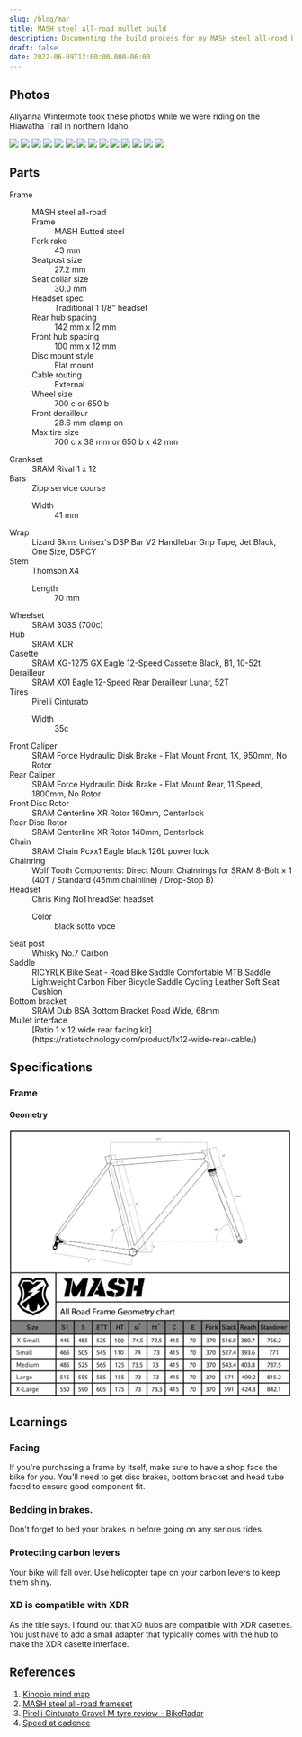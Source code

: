 ```yaml
---
slug: /blog/mar
title: MASH steel all-road mullet build
description: Documenting the build process for my MASH steel all-road build
draft: false
date: 2022-06-09T12:00:00.000-06:00
---
```

## Photos

Allyanna Wintermote took these photos while we were riding on the Hiawatha Trail in northern Idaho.

![](./hiawatha-47.jpg)
![](./hiawatha-48.jpg)
![](./hiawatha-49.jpg)
![](./hiawatha-50.jpg)
![](./hiawatha-51.jpg)
![](./hiawatha-52.jpg)
![](./hiawatha-53.jpg)
![](./hiawatha-54.jpg)
![](./hiawatha-55.jpg)
![](./hiawatha-56.jpg)
![](./hiawatha-57.jpg)
![](./hiawatha-58.jpg)
![](./hiawatha-59.jpg)
![](./hiawatha-60.jpg)

## Parts

<dl>
  <dt>Frame</dt>
  <dd>
    <dl>
    MASH steel all-road
      <dt>Frame</dt><dd>MASH Butted steel</dd>
      <dt>Fork rake</dt><dd>43 mm</dd>
      <dt>Seatpost size</dt><dd>27.2 mm</dd>
      <dt>Seat collar size</dt><dd>30.0 mm</dd>
      <dt>Headset spec</dt><dd>Traditional 1 1/8" headset</dd>
      <dt>Rear hub spacing</dt><dd>142 mm x 12 mm</dd>
      <dt>Front hub spacing</dt><dd>100 mm x 12 mm</dd>
      <dt>Disc mount style</dt><dd>Flat mount</dd>
      <dt>Cable routing</dt><dd>External</dd>
      <dt>Wheel size</dt><dd>700 c or 650 b</dd>
      <dt>Front derailleur</dt><dd>28.6 mm clamp on</dd>
      <dt>Max tire size</dt><dd>700 c x 38 mm or 650 b x 42 mm</dd>
    </dl>
  </dd>

  <dt>Crankset</dt>
  <dd>SRAM Rival 1 x 12</dd>

  <dt>Bars</dt>
  <dd>Zipp service course
    <dl>
      <dt>Width</dt>
      <dd>41 mm</dd>
    </dl>
  </dd>

  <dt>Wrap</dt>
  <dd>Lizard Skins Unisex's DSP Bar V2 Handlebar Grip Tape, Jet Black, One Size, DSPCY</dd>

  <dt>Stem</dt>
  <dd>
    Thomson X4
    <dl>
      <dt>Length</dt>
      <dd>70 mm</dd>
    </dl>
  </dd>

  <dt>Wheelset</dt>
  <dd>SRAM 303S (700c)</dd>

  <dt>Hub</dt>
  <dd>SRAM XDR</dd>

  <dt>Casette</dt>
  <dd>SRAM XG-1275 GX Eagle 12-Speed Cassette Black, B1, 10-52t</dd>

  <dt>Derailleur</dt>
  <dd>SRAM X01 Eagle 12-Speed Rear Derailleur Lunar, 52T</dd>

  <dt>Tires</dt>
  <dd>
    Pirelli Cinturato
    <dl>
      <dt>Width</dt>
      <dd>35c</dd>
    </dl>
  </dd>

  <dt>Front Caliper</dt>
  <dd>SRAM Force Hydraulic Disk Brake - Flat Mount Front, 1X, 950mm, No Rotor </dd>

  <dt>Rear Caliper</dt>
  <dd>SRAM Force Hydraulic Disk Brake - Flat Mount Rear, 11 Speed, 1800mm, No Rotor</dd>

  <dt>Front Disc Rotor</dt>
  <dd>SRAM Centerline XR Rotor 160mm, Centerlock</dd>

  <dt>Rear Disc Rotor</dt>
  <dd>SRAM Centerline XR Rotor 140mm, Centerlock</dd>

  <dt>Chain</dt>
  <dd>SRAM Chain Pcxx1 Eagle black 126L power lock</dd>

  <dt>Chainring</dt>
  <dd>Wolf Tooth Components: Direct Mount Chainrings for SRAM 8-Bolt × 1 (40T / Standard (45mm chainline) / Drop-Stop B)</dd>

  <dt>Headset</dt>
  <dd>Chris King NoThreadSet headset
    <dl>
      <dt>Color</dt>
      <dd>black sotto voce</dd>
    </dl>
  </dd>

  <dt>Seat post</dt>
  <dd>Whisky No.7 Carbon</dd>

  <dt>Saddle</dt>
  <dd>RICYRLK Bike Seat - Road Bike Saddle Comfortable MTB Saddle Lightweight Carbon Fiber Bicycle Saddle Cycling Leather Soft Seat Cushion</dd>

  <dt>Bottom bracket</dt>
  <dd>SRAM Dub BSA Bottom Bracket Road Wide, 68mm</dd>

  <dt>Mullet interface</dt>
  <dd>[Ratio 1 x 12 wide rear facing kit](https://ratiotechnology.com/product/1x12-wide-rear-cable/)</dd>
</dl>

## Specifications

### Frame

#### Geometry

![](./geometry.jpg)

## Learnings

### Facing

If you're purchasing a frame by itself, make sure to have a shop face the bike for you. You'll need to get disc brakes, bottom bracket and head tube faced to ensure good component fit.

### Bedding in brakes.

Don't forget to bed your brakes in before going on any serious rides.

### Protecting carbon levers

Your bike will fall over. Use helicopter tape on your carbon levers to keep them shiny.

### XD is compatible with XDR

As the title says. I found out that XD hubs are compatible with XDR casettes. You just have to add a small adapter that typically comes with the hub to make the XDR casette interface.

## References

[kinopio]: https://kinopio.club/bike-build-mash-all-road-mullet-8cYbIr_r9RpbQJeshXTc0
[mash]: https://www.mashsf.com/news/mash/mash-steel-all-road-frameset
[pcgmtrb]: https://www.bikeradar.com/reviews/components/tyres/gravel-bike-tyres/pirelli-cinturato-gravel-m-tyre-review/?hidden=true/
[bikecalc]: https://www.bikecalc.com/speed_at_cadence

1. [Kinopio mind map][kinopio]
1. [MASH steel all-road frameset][mash]
1. [Pirelli Cinturato Gravel M tyre review - BikeRadar][pcgmtrb]
1. [Speed at cadence][bikecalc]
